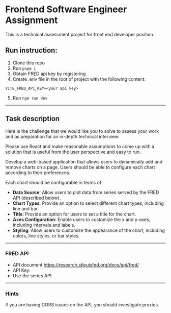 # Frontend Software Engineer Assignment
This is a technical assessment project for front end developer position. 

## Run instruction:
1. Clone this repo
2. Run `pnpm i`
3. Obtain FRED api key by registering
4. Create .env file in the root of project with the following content:
```
VITE_FRED_API_KEY=<your api key>
```
5. Run `npm run dev`

---

## Task description
Here is the challenge that we would like you to solve to assess your work and as preparation
for an in-depth technical interview. 

Please use React and make reasonable assumptions to come up with a solution that is useful 
from the user perspective and easy to run.

Develop a web-based application that allows users to dynamically add
and remove charts on a page. Users should be able to configure each
chart according to their preferences.

Each chart should be configurable in terms of:
-  **Data Source**: Allow users to plot data from series served by the
FRED API (described below).
- **Chart Types**: Provide an option to select different chart types,
including line and bar.
- **Title**: Provide an option for users to set a title for the chart.
- **Axes Configuration**: Enable users to customize the x and y-axes,
including intervals and labels.
- **Styling**: Allow users to customize the appearance of the chart,
including colors, line styles, or bar styles.

---

### FRED API
- API document https://research.stlouisfed.org/docs/api/fred/
- API Key: <your api key> 
- Use the series API

---
### Hints
If you are having CORS issues on the API, you should investigate proxies.
